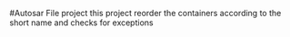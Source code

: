 #Autosar File project
this project reorder the containers according to the short name and checks for exceptions